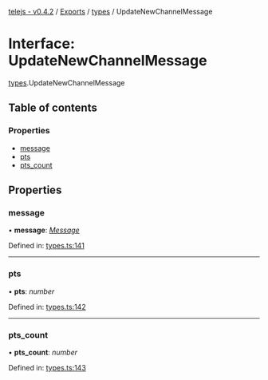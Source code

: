 [telejs - v0.4.2](../README.md) / [Exports](../modules.md) / [types](../modules/types.md) / UpdateNewChannelMessage

# Interface: UpdateNewChannelMessage

[types](../modules/types.md).UpdateNewChannelMessage

## Table of contents

### Properties

- [message](types.updatenewchannelmessage.md#message)
- [pts](types.updatenewchannelmessage.md#pts)
- [pts\_count](types.updatenewchannelmessage.md#pts_count)

## Properties

### message

• **message**: [*Message*](../modules/types.md#message)

Defined in: [types.ts:141](https://github.com/telejs/telejs/blob/64a8dcf/src/types.ts#L141)

___

### pts

• **pts**: *number*

Defined in: [types.ts:142](https://github.com/telejs/telejs/blob/64a8dcf/src/types.ts#L142)

___

### pts\_count

• **pts\_count**: *number*

Defined in: [types.ts:143](https://github.com/telejs/telejs/blob/64a8dcf/src/types.ts#L143)
